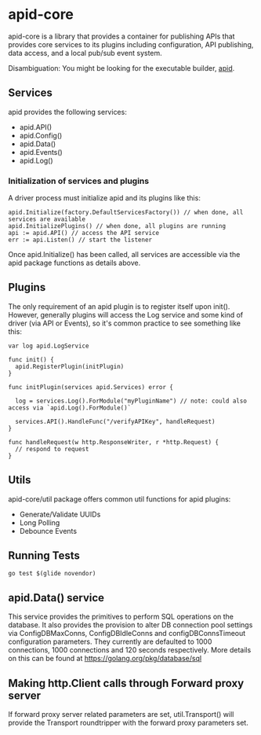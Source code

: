 # apid-core

apid-core is a library that provides a container for publishing APIs that provides core services to its plugins 
including configuration, API publishing, data access, and a local pub/sub event system.

Disambiguation: You might be looking for the executable builder, [apid](https://github.com/apid/apid).  

## Services

apid provides the following services:

* apid.API()
* apid.Config()
* apid.Data()
* apid.Events()
* apid.Log()
 
### Initialization of services and plugins

A driver process must initialize apid and its plugins like this:

    apid.Initialize(factory.DefaultServicesFactory()) // when done, all services are available
    apid.InitializePlugins() // when done, all plugins are running
    api := apid.API() // access the API service
    err := api.Listen() // start the listener


Once apid.Initialize() has been called, all services are accessible via the apid package functions as details above. 

## Plugins

The only requirement of an apid plugin is to register itself upon init(). However, generally plugins will access
the Log service and some kind of driver (via API or Events), so it's common practice to see something like this:
 
    var log apid.LogService
     
    func init() {
      apid.RegisterPlugin(initPlugin)
    }
    
    func initPlugin(services apid.Services) error {
    
      log = services.Log().ForModule("myPluginName") // note: could also access via `apid.Log().ForModule()`
      
      services.API().HandleFunc("/verifyAPIKey", handleRequest)
    }
    
    func handleRequest(w http.ResponseWriter, r *http.Request) {
      // respond to request
    }

## Utils
apid-core/util package offers common util functions for apid plugins:

* Generate/Validate UUIDs
* Long Polling
* Debounce Events


## Running Tests

    go test $(glide novendor)

## apid.Data() service
This service provides the primitives to perform SQL operations on the database. It also provides the
provision to alter DB connection pool settings via ConfigDBMaxConns, ConfigDBIdleConns and configDBConnsTimeout configuration parameters. They currently are defaulted to 1000 connections, 1000 connections and 120 seconds respectively.
More details on this can be found at https://golang.org/pkg/database/sql

## Making http.Client calls through Forward proxy server
If forward proxy server related parameters are set, util.Transport() will provide the Transport roundtripper with
the forward proxy parameters set.

